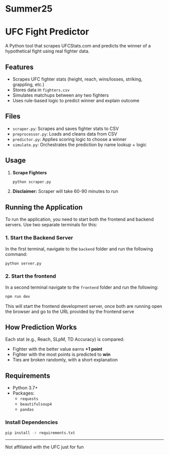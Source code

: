 # Summer25

# UFC Fight Predictor

A Python tool that scrapes UFCStats.com and predicts the winner of a hypothetical fight using real fighter data.

## Features

- Scrapes UFC fighter stats (height, reach, wins/losses, striking, grappling, etc.)
- Stores data in `fighters.csv`
- Simulates matchups between any two fighters
- Uses rule-based logic to predict winner and explain outcome

## Files

- `scraper.py`: Scrapes and saves fighter stats to CSV  
- `preprocessor.py`: Loads and cleans data from CSV  
- `predictor.py`: Applies scoring logic to choose a winner  
- `simulate.py`: Orchestrates the prediction by name lookup + logic

## Usage

1. **Scrape Fighters**  
   ```bash
   python scraper.py
2. **Disclaimer:**
   Scraper will take 60-90 minutes to run

## Running the Application

To run the application, you need to start both the frontend and backend servers. Use two separate terminals for this:

### 1. Start the Backend Server
In the first terminal, navigate to the `backend` folder and run the following command:
```bash
python server.py
```

### 2. Start the frontend
In a second terminal navigate to the `frontend` folder and run the following:
```bash
npm run dev
```
This will start the frontend development server, once both are running open the browser and go to the URL provided by the frontend serve

## How Prediction Works

Each stat (e.g., Reach, SLpM, TD Accuracy) is compared:
- Fighter with the better value earns **+1 point**
- Fighter with the most points is predicted to **win**
- Ties are broken randomly, with a short explanation

## Requirements

- Python 3.7+
- Packages:
  - `requests`
  - `beautifulsoup4`
  - `pandas`

### Install Dependencies

```bash
pip install -r requirements.txt
```

---
Not affiliated with the UFC just for fun
